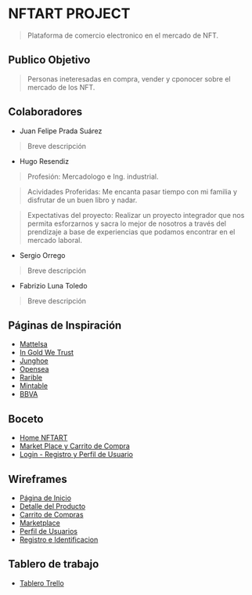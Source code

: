 # NFTART PROJECT 

> Plataforma de comercio electronico en el mercado de NFT.



## Publico Objetivo

> Personas ineteresadas en compra, vender y cponocer sobre el mercado de los NFT.



## Colaboradores
- Juan Felipe Prada Suárez
> Breve descripción

- Hugo Resendiz
> Profesión: Mercadologo e Ing. industrial.

> Acividades Proferidas: Me encanta pasar tiempo con mi familia y disfrutar de un buen libro y nadar.

> Expectativas del proyecto: Realizar un proyecto integrador que nos permita esforzarnos y sacra lo mejor de nosotros  a través del prendizaje a base de experiencias que podamos encontrar en el mercado laboral.


- Sergio Orrego
> Breve descripción
- Fabrizio Luna Toledo
> Breve descripción



## Páginas de Inspiración
- <a href="https://www.mattelsa.net" target="_blank"> Mattelsa </a> 
- <a href="https://www.ingoldwetrust-paris.fr" target="_blank"> In Gold We Trust </a> 
- <a href="https://www.junghoe.com" target="_blank"> Junghoe </a> 
- <a href="https://opensea.io" target="_blank"> Opensea </a> 
- <a href="https://rarible.com/" target="_blank"> Rarible </a> 
- <a href="https://mintable.app/" target="_blank"> Mintable </a> 
- <a href="https://www.bbva.mx/" target="_blank"> BBVA </a> 



## Boceto
- <a href="https://www.figma.com/file/Z5HOcuBXfmjrrSsGid8zRN/NFTART?node-id=0%3A1" target="_blank">Home NFTART</a>
- <a href="https://www.figma.com/file/Z5HOcuBXfmjrrSsGid8zRN/NFTART?node-id=19%3A4751" target="_blank">Market Place y Carrito de Compra</a>
- <a href="https://www.figma.com/file/Z5HOcuBXfmjrrSsGid8zRN/NFTART?node-id=19%3A4752" target="_blank">Login - Registro y Perfil de Usuario</a>



## Wireframes
- <a href="https://trello.com/b/PQ1j3b6a/proyecto-integrador-desarrollo-full-stack">Página de Inicio</a>
- <a href="https://trello.com/b/PQ1j3b6a/proyecto-integrador-desarrollo-full-stack">Detalle del Producto</a>
- <a href="https://trello.com/b/PQ1j3b6a/proyecto-integrador-desarrollo-full-stack">Carrito de Compras</a>
- <a href="https://trello.com/b/PQ1j3b6a/proyecto-integrador-desarrollo-full-stack">Marketplace</a>
- <a href="https://trello.com/b/PQ1j3b6a/proyecto-integrador-desarrollo-full-stack">Perfil de Usuarios</a>
- <a href="https://trello.com/b/PQ1j3b6a/proyecto-integrador-desarrollo-full-stack">Registro e Identificacion</a>



## Tablero de trabajo
- <a href="https://trello.com/b/PQ1j3b6a/proyecto-integrador-desarrollo-full-stack" target="_blank">Tablero Trello</a>

